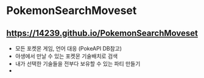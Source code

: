 # Pokemon**S**earch**M**oveset

## https://14239.github.io/PokemonSearchMoveset

- 모든 포켓몬 게임, 언어 대응 (PokeAPI DB참고)
- 야생에서 만날 수 있는 포켓몬 기술배치로 검색
- 내가 선택한 기술들을 전부다 보유할 수 있는 파티 만들기
- 
